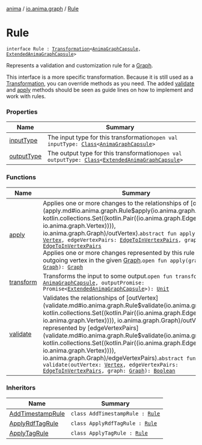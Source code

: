 [anima](../../index.md) / [io.anima.graph](../index.md) / [Rule](./index.md)

# Rule

`interface Rule : `[`Transformation`](../../io.anima.transform/-transformation/index.md)`<`[`AnimaGraphCapsule`](../../io.anima.transform/-anima-graph-capsule/index.md)`, `[`ExtendedAnimaGraphCapsule`](../../io.anima.transform/-extended-anima-graph-capsule/index.md)`>`

Represents a validation and customization rule for a [Graph](../-graph/index.md).

This interface is a more specific transformation. Because it is still used
as a [Transformation](../../io.anima.transform/-transformation/index.md), you can override methods as you need. The added
[validate](validate.md) and [apply](apply.md) methods should be seen as guide lines on how to
implement and work with rules.

### Properties

| Name | Summary |
|---|---|
| [inputType](input-type.md) | The input type for this transformation`open val inputType: `[`Class`](https://docs.oracle.com/javase/6/docs/api/java/lang/Class.html)`<`[`AnimaGraphCapsule`](../../io.anima.transform/-anima-graph-capsule/index.md)`>` |
| [outputType](output-type.md) | The output type for this transformation`open val outputType: `[`Class`](https://docs.oracle.com/javase/6/docs/api/java/lang/Class.html)`<`[`ExtendedAnimaGraphCapsule`](../../io.anima.transform/-extended-anima-graph-capsule/index.md)`>` |

### Functions

| Name | Summary |
|---|---|
| [apply](apply.md) | Applies one or more changes to the relationships of [outVertex](apply.md#io.anima.graph.Rule$apply(io.anima.graph.Vertex, kotlin.collections.Set((kotlin.Pair((io.anima.graph.Edge, io.anima.graph.Vertex)))), io.anima.graph.Graph)/outVertex).`abstract fun apply(outVertex: `[`Vertex`](../-vertex/index.md)`, edgeVertexPairs: `[`EdgeToInVertexPairs`](../-edge-to-in-vertex-pairs.md)`, graph: `[`Graph`](../-graph/index.md)`): `[`EdgeToInVertexPairs`](../-edge-to-in-vertex-pairs.md)<br>Applies one or more changes represented by this rule to every outgoing vertex in the given [Graph](../-graph/index.md).`open fun apply(graph: `[`Graph`](../-graph/index.md)`): `[`Graph`](../-graph/index.md) |
| [transform](transform.md) | Transforms the input to some output.`open fun transform(input: `[`AnimaGraphCapsule`](../../io.anima.transform/-anima-graph-capsule/index.md)`, outputPromise: Promise<`[`ExtendedAnimaGraphCapsule`](../../io.anima.transform/-extended-anima-graph-capsule/index.md)`>): `[`Unit`](https://kotlinlang.org/api/latest/jvm/stdlib/kotlin/-unit/index.html) |
| [validate](validate.md) | Validates the relationships of [outVertex](validate.md#io.anima.graph.Rule$validate(io.anima.graph.Vertex, kotlin.collections.Set((kotlin.Pair((io.anima.graph.Edge, io.anima.graph.Vertex)))), io.anima.graph.Graph)/outVertex) represented by [edgeVertexPairs](validate.md#io.anima.graph.Rule$validate(io.anima.graph.Vertex, kotlin.collections.Set((kotlin.Pair((io.anima.graph.Edge, io.anima.graph.Vertex)))), io.anima.graph.Graph)/edgeVertexPairs).`abstract fun validate(outVertex: `[`Vertex`](../-vertex/index.md)`, edgeVertexPairs: `[`EdgeToInVertexPairs`](../-edge-to-in-vertex-pairs.md)`, graph: `[`Graph`](../-graph/index.md)`): `[`Boolean`](https://kotlinlang.org/api/latest/jvm/stdlib/kotlin/-boolean/index.html) |

### Inheritors

| Name | Summary |
|---|---|
| [AddTimestampRule](../../io.anima.rules/-add-timestamp-rule/index.md) | `class AddTimestampRule : `[`Rule`](./index.md) |
| [ApplyRdfTagRule](../../io.anima.owl.rules/-apply-rdf-tag-rule/index.md) | `class ApplyRdfTagRule : `[`Rule`](./index.md) |
| [ApplyTagRule](../../io.anima.rules/-apply-tag-rule/index.md) | `class ApplyTagRule : `[`Rule`](./index.md) |
